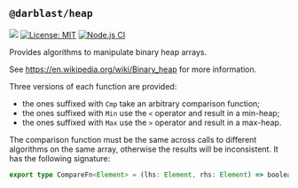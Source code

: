 ## `@darblast/heap`

[![](https://img.shields.io/npm/v/@darblast/heap)](https://www.npmjs.com/package/@darblast/heap)
[![License: MIT](https://img.shields.io/github/license/darblast/heap)](https://github.com/darblast/heap/blob/master/LICENSE)
[![Node.js CI](https://github.com/darblast/heap/actions/workflows/node.js.yml/badge.svg)](https://github.com/darblast/heap/actions/workflows/node.js.yml)

Provides algorithms to manipulate binary heap arrays.

See https://en.wikipedia.org/wiki/Binary_heap for more information.

Three versions of each function are provided:

- the ones suffixed with `Cmp` take an arbitrary comparison function;
- the ones suffixed with `Min` use the `<` operator and result in a min-heap;
- the ones suffixed with `Max` use the `>` operator and result in a max-heap.

The comparison function must be the same across calls to different algorithms on the same array,
otherwise the results will be inconsistent. It has the following signature:

```ts
export type CompareFn<Element> = (lhs: Element, rhs: Element) => boolean;
```
